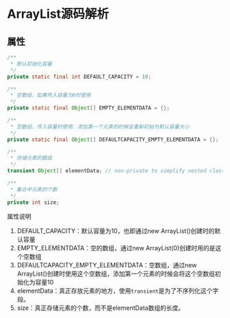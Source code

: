 # ArrayList源码解析

## 属性

```java
/**
 * 默认初始化容量
 */
private static final int DEFAULT_CAPACITY = 10;

/**
 * 空数组，如果传入容量为0时使用
 */
private static final Object[] EMPTY_ELEMENTDATA = {};

/**
 * 空数组，传入容量时使用，添加第一个元素的时候会重新初始为默认容量大小
 */
private static final Object[] DEFAULTCAPACITY_EMPTY_ELEMENTDATA = {};

/**
 * 存储元素的数组
 */
transient Object[] elementData; // non-private to simplify nested class access

/**
 * 集合中元素的个数
 */
private int size;
```

属性说明

1. DEFAULT_CAPACITY：默认容量为10，也即通过new ArrayList()创建时的默认容量
2. EMPTY_ELEMENTDATA：空的数组，通过new ArrayList(0)创建时用的是这个空数组
3. DEFAULTCAPACITY_EMPTY_ELEMENTDATA：空数组，通过new ArrayList()创建时使用这个空数组，添加第一个元素的时候会将这个空数组初始化为容量10
4. elementData：真正存放元素的地方，使用`transient`是为了不序列化这个字段。
5. size：真正存储元素的个数，而不是elementData数组的长度。

